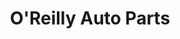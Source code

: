 ---
title: "O'Reilly Auto Parts"
url: /chicago/oreilly-auto-parts-south-ashland-avenue/
shop: Autoteile
---